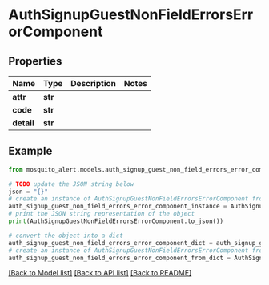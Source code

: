 # AuthSignupGuestNonFieldErrorsErrorComponent


## Properties

Name | Type | Description | Notes
------------ | ------------- | ------------- | -------------
**attr** | **str** |  | 
**code** | **str** |  | 
**detail** | **str** |  | 

## Example

```python
from mosquito_alert.models.auth_signup_guest_non_field_errors_error_component import AuthSignupGuestNonFieldErrorsErrorComponent

# TODO update the JSON string below
json = "{}"
# create an instance of AuthSignupGuestNonFieldErrorsErrorComponent from a JSON string
auth_signup_guest_non_field_errors_error_component_instance = AuthSignupGuestNonFieldErrorsErrorComponent.from_json(json)
# print the JSON string representation of the object
print(AuthSignupGuestNonFieldErrorsErrorComponent.to_json())

# convert the object into a dict
auth_signup_guest_non_field_errors_error_component_dict = auth_signup_guest_non_field_errors_error_component_instance.to_dict()
# create an instance of AuthSignupGuestNonFieldErrorsErrorComponent from a dict
auth_signup_guest_non_field_errors_error_component_from_dict = AuthSignupGuestNonFieldErrorsErrorComponent.from_dict(auth_signup_guest_non_field_errors_error_component_dict)
```
[[Back to Model list]](../README.md#documentation-for-models) [[Back to API list]](../README.md#documentation-for-api-endpoints) [[Back to README]](../README.md)


